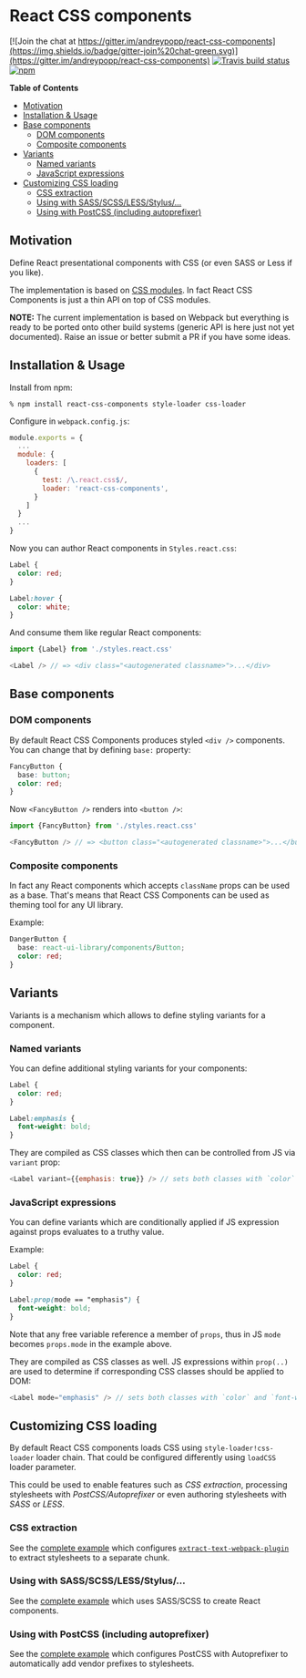 # React CSS components

[![Join the chat at https://gitter.im/andreypopp/react-css-components](https://img.shields.io/badge/gitter-join%20chat-green.svg)](https://gitter.im/andreypopp/react-css-components)
[![Travis build status](https://img.shields.io/travis/andreypopp/react-css-components/master.svg)](https://travis-ci.org/andreypopp/react-css-components)
[![npm](https://img.shields.io/npm/v/react-css-components.svg)](https://www.npmjs.com/package/react-css-components)

<!-- START doctoc generated TOC please keep comment here to allow auto update -->
<!-- DON'T EDIT THIS SECTION, INSTEAD RE-RUN doctoc TO UPDATE -->
**Table of Contents**

- [Motivation](#motivation)
- [Installation & Usage](#installation-&-usage)
- [Base components](#base-components)
  - [DOM components](#dom-components)
  - [Composite components](#composite-components)
- [Variants](#variants)
  - [Named variants](#named-variants)
  - [JavaScript expressions](#javascript-expressions)
- [Customizing CSS loading](#customizing-css-loading)
  - [CSS extraction](#css-extraction)
  - [Using with SASS/SCSS/LESS/Stylus/...](#using-with-sassscsslessstylus)
  - [Using with PostCSS (including autoprefixer)](#using-with-postcss-including-autoprefixer)

<!-- END doctoc generated TOC please keep comment here to allow auto update -->

## Motivation

Define React presentational components with CSS (or even SASS or Less if you
like).

The implementation is based on [CSS modules][]. In fact React CSS Components is
just a thin API on top of CSS modules.

**NOTE:** The current implementation is based on Webpack but everything is ready
to be ported onto other build systems (generic API is here just not yet
documented). Raise an issue or better submit a PR if you have some ideas.

## Installation & Usage

Install from npm:

    % npm install react-css-components style-loader css-loader

Configure in `webpack.config.js`:

```js
module.exports = {
  ...
  module: {
    loaders: [
      {
        test: /\.react.css$/,
        loader: 'react-css-components',
      }
    ]
  }
  ...
}
```
Now you can author React components in `Styles.react.css`:
```css
Label {
  color: red;
}

Label:hover {
  color: white;
}
```

And consume them like regular React components:
```js
import {Label} from './styles.react.css'

<Label /> // => <div class="<autogenerated classname>">...</div>
```

## Base components

### DOM components

By default React CSS Components produces styled `<div />` components. You can
change that by defining `base:` property:

```css
FancyButton {
  base: button;
  color: red;
}
```

Now `<FancyButton />` renders into `<button />`:

```js
import {FancyButton} from './styles.react.css'

<FancyButton /> // => <button class="<autogenerated classname>">...</button>
```

### Composite components

In fact any React components which accepts `className` props can be used as a
base. That's means that React CSS Components can be used as theming tool for any
UI library.

Example:

```css
DangerButton {
  base: react-ui-library/components/Button;
  color: red;
}
```

## Variants

Variants is a mechanism which allows to define styling variants for a component.

### Named variants

You can define additional styling variants for your components:

```css
Label {
  color: red;
}

Label:emphasis {
  font-weight: bold;
}
```

They are compiled as CSS classes which then can be controlled from JS via
`variant` prop:

```js
<Label variant={{emphasis: true}} /> // sets both classes with `color` and `font-weight`
```
### JavaScript expressions

You can define variants which are conditionally applied if JS expression against
props evaluates to a truthy value.

Example:

```css
Label {
  color: red;
}

Label:prop(mode == "emphasis") {
  font-weight: bold;
}
```

Note that any free variable reference a member of `props`, thus in JS `mode`
becomes `props.mode` in the example above.

They are compiled as CSS classes as well. JS expressions within `prop(..)` are
used to determine if corresponding CSS classes should be applied to DOM:

```js
<Label mode="emphasis" /> // sets both classes with `color` and `font-weight`
```

## Customizing CSS loading

By default React CSS components loads CSS using `style-loader!css-loader` loader
chain. That could be configured differently using `loadCSS` loader parameter.

This could be used to enable features such as *CSS extraction*, processing
stylesheets with *PostCSS/Autoprefixer* or even authoring stylesheets with
*SASS* or *LESS*.

### CSS extraction

See the [complete example](./examples/css-extraction/webpack.config.js) which
configures
[`extract-text-webpack-plugin`](https://github.com/webpack/extract-text-webpack-plugin)
to extract stylesheets to a separate chunk.

### Using with SASS/SCSS/LESS/Stylus/...

See the [complete example](./examples/sass/webpack.config.js) which
uses SASS/SCSS to create React components.

### Using with PostCSS (including autoprefixer)

See the [complete example](./examples/postcss//webpack.config.js) which
configures PostCSS with Autoprefixer to automatically add vendor prefixes to
stylesheets.

[CSS modules]: https://github.com/css-modules/css-modules
